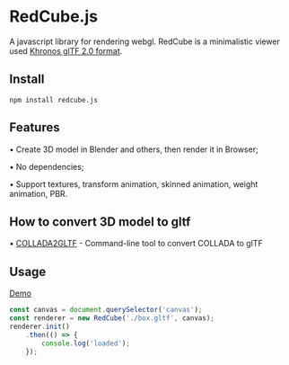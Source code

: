 # RedCube.js

A javascript library for rendering webgl. RedCube is a minimalistic viewer used [Khronos glTF 2.0 format](https://github.com/KhronosGroup/glTF/tree/master/specification/2.0).

## Install
```
npm install redcube.js
```

## Features

&bull; Create 3D model in Blender and others, then render it in Browser;

&bull; No dependencies;

&bull; Support textures, transform animation, skinned animation, weight animation, PBR.

## How to convert 3D model to gltf

&bull; [COLLADA2GLTF](https://github.com/KhronosGroup/COLLADA2GLTF/) - Command-line tool to convert COLLADA to glTF

## Usage

[Demo](https://reon90.github.io/redcube/)

```js
const canvas = document.querySelector('canvas');
const renderer = new RedCube('./box.gltf', canvas);
renderer.init()
    .then(() => {
        console.log('loaded');
    });
```
